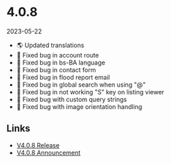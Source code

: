 # 4.0.8

2023-05-22

- 🌎 Updated translations
- 🐞 Fixed bug in account route
- 🐞 Fixed bug in bs-BA language
- 🐞 Fixed bug in contact form
- 🐞 Fixed bug in flood report email
- 🐞 Fixed bug in global search when using "@"
- 🐞 Fixed bug in not working "S" key on listing viewer
- 🐞 Fixed bug with custom query strings
- 🐞 Fixed bug with image orientation handling

## Links

- [V4.0.8 Release](https://chevereto.com/community/threads/chevereto-v4-0-8.15076/)
- [V4.0.8 Announcement](https://chevereto.com/community/threads/chevereto-v4-0-8-announcement.15004/)

